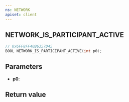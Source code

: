 ```yaml
---
ns: NETWORK
apiset: client
---
```

## NETWORK_IS_PARTICIPANT_ACTIVE

```c
// 0x6FF8FF40B6357D45
BOOL NETWORK_IS_PARTICIPANT_ACTIVE(int p0);
```


## Parameters
* **p0**:

## Return value

